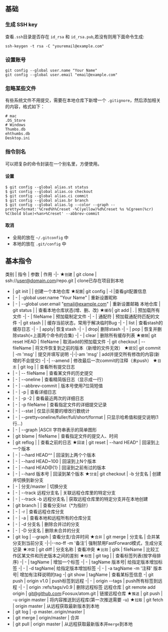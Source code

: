 ## 基础

### 生成 SSH key
查看`.ssh`目录是否存在 `id_rsa` 和 `id_rsa.pub`,若没有则用下面命令生成:

    ssh-keygen -t rsa -C "youremail@example.com"
### 设置账号

    git config --global user.name "Your Name"
    git config --global user.email "email@example.com"
### 忽略某些文件
有些系统文件不用提交，需要在本地仓库下新增一个 `.gitignore`，然后添加相关的内容，格式如下：

    # mac
    .DS_Store
    # Windows
    Thumbs.db
    ehthumbs.db
    Desktop.ini
### 指令别名
可以把复杂的命令封装在一个别名里，方便使用。
#### 设置

    $ git config --global alias.st status
    $ git config --global alias.co checkout
    $ git config --global alias.ci commit
    $ git config --global alias.br branch
    $ git config --global alias.lg --color --graph --pretty=format:'%Cred%h%Creset -%C(yellow)%d%Creset %s %Cgreen(%cr) %C(bold blue)<%an>%Creset' --abbrev-commit

#### 取消
* 全局的放在 `~/.gitconfig` 中
* 本地的放在 `.git/config` 中

## 基本指令

类别 | 指令 | 参数 | 作用
-|-
★`创建` | git clone | ssh://user@domain.com/repo.git | clone已存在项目到本地
- | git init | | 创建一个本地仓库
★`配置`| git config | -l |查看git配置信息
- | - | -global user.name "Your Name" | 重新设置昵称
- | - | --global user.email "email@example.com" | 重新设置邮箱
本地仓库 | git status |  | 查看本地仓库状态(增、删、改)
★`缓存`| git add | . | 预加载所有文件
-| - | fileName | 预加载制定文件
-| - | 通配符 | 预加载通配符匹配的文件
-| git stash | | 缓存当前状态，常用于解决临时Bug
-| - | list |  查看stash的缓存日志
-| - | apply| 恢复stash
-| - | drop| 删除stash
-| - | pop | 恢复并删除stash(=上面两个命令的合集)
-| - | clear | 删除所有缓存列表
★`撤销`| git reset HEAD | fileName | 取消add的预加载文件
-| git checkout  | -- fileName | 将文件恢复到之前的版本（新增的文件无效）
★`提交`| git commit | -m 'msg' | 提交并填写说明
-|-|-am 'msg' | add并提交所有修改的内容(新增的不会提交)
-| -| --amend | 修改最后一次commit的注释（未push）
★`日志` | git log | | 查看所有提交日志
- | - | -- fileName | 查看某文件的历史提交
- | - | --oneline | 查看精简版日志（显示成一行）
- | - | --abbrev-commit | 版本号使用7位简短值
- | - | -p | 查看详细日志
- | - | -p -2 | 查看最近两次的详细日志
- | - | -p fileName | 查看指定文件的详细提交记录
- | - | --stat | 仅显示简要的增改行数统计
- | - | --pretty=oneline/fuller/full/short/format | 只显示哈希值和提交说明(1行...)
- | - | --graph |ASCII 字符串表示的简单图形
- | git blame | fileName | 查看指定文件的提交人、时间
- | git reflog |  | 查看之前的日志
★`回滚` | git reset  | --hard HEAD^ | 回滚到上一个版本
- | - | --hard HEAD^^ | 回滚到上两个个版本
- | - | --hard HEAD~100 | 回滚到上N个版本
- | - | --hard HEAD@{1} | 回滚到之前有过的版本
- | - | --hard 版本号 | 回滚到某个版本
★`分支`| git checkout | -b 分支名 | 创建并切换到新分支
- | - | 分支/master | 切换分支
- | - | --track 远程分支名 | 关联远程仓库里的特定分支
- | - | --track -b 远程分支名 | 获取远程仓库里的特定分支并在本地创建
- |  git branch | | 查看分支list（\*为指针）
- | - | -r | 查看远程仓库分支
- | - | -a | 查看本地和远程所有的仓库分支
- | - | -d 分支名 | 删除合并过的分支
- | - | -D 分支名 | 删除未合并的分支
- |  git log | --graph | 查看分支/合并时间
★`合并` | git merge | 分支名 | 合并某分支到当前分支
-|-|--no-ff -m '备注'| 强制禁用FastForward模式，生成分支记录
★`冲突` | git diff | 分支名称 | 查看冲突
★`比较` | gitk | fileName | 比较工作区某文件和历史版本之间的差别
★`标签` | git tag |  | 查看标签列表(按字母排序)
-| - | tagName | 增加一个标签
-| - | tagName 版本号| 给指定版本增加标签
-| - | -d tagName| 给指定版本增加标签
-| - | -a tagName -m '注释' 版本号| 增加有注释说明的tag
-| git show | tagName | 查看某标签信息
-| git push | origin v1.0 | push标签到远程
-| - | origin --tags | push所有标签到远程
-| - | origin :refs/tags/v0.9 | 删除远程标签
远程仓库 | git remote add origin | git@github.com:Foosux/atom.git | 链接远程仓库
★`推送` | git push | -u origin master | 将内容推送到远程库(第一次推送需要 -u)
★`拉取` | git fetch | origin master | 从远程获取最新版本到本地
- | git log | -p master..origin/master |
- | git merge | origin/master | 合并
- | git pull | origin master | 从远程获取最新版本并`merge`到本地
